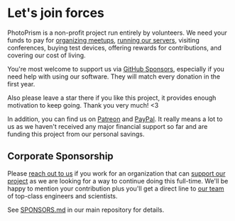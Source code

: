 # Let's join forces

PhotoPrism is a non-profit project run entirely by volunteers. We need your funds to pay for 
[organizing meetups](https://github.com/photoprism/photoprism/wiki/Meetups),
[running our servers](https://github.com/photoprism/photoprism/wiki/Infrastructure),
visiting conferences, buying test devices, offering rewards for contributions, and covering our cost of living.

You're most welcome to support us via [GitHub Sponsors](https://github.com/sponsors/lastzero),
especially if you need help with using our software. They will match every donation in the first year.

Also please leave a star there if you like this project, it provides enough motivation to keep going. Thank you very much! <3

In addition, you can find us on [Patreon](https://www.patreon.com/photoprism) and [PayPal](https://www.paypal.me/photoprism). It really means a lot to us as we haven't received any major financial support so far and are funding this project from our personal savings.

## Corporate Sponsorship ##

Please [reach out to us](mailto:hello@photoprism.org) if you work for an organization that can [support our project](https://dl.photoprism.org/slides/PhotoPrism.pdf)
as we are looking for a way to continue doing this full-time.
We'll be happy to mention your contribution plus you'll get a direct line to [our team](https://docs.photoprism.org/en/latest/team/) of top-class engineers and scientists.

See [SPONSORS.md](https://github.com/photoprism/photoprism/blob/develop/SPONSORS.md) in our main repository for details.
